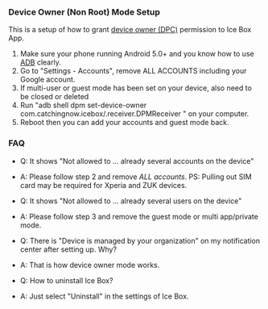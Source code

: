 <script src="/main.js?raw=true"></script>

### Device Owner (Non Root) Mode Setup

This is a setup of how to grant [device owner (DPC)](https://developer.android.com/work/dpc/build-dpc) permission to Ice Box App. 

1. Make sure your phone running Android  5.0+ and you know how to use [ADB](https://www.xda-developers.com/install-adb-windows-macos-linux/) clearly.
2. Go to "Settings - Accounts", remove ALL ACCOUNTS including your Google account.
3. If multi-user or guest mode has been set on your device, also need to be closed or deleted
4. Run "adb shell dpm set-device-owner com.catchingnow.icebox/.receiver.DPMReceiver " on your computer.
5. Reboot then you can add your accounts and guest mode back.

### FAQ

- Q: It shows "Not allowed to ... already several accounts on the device"
- A: Please follow step 2 and remove *ALL accounts*. PS: Pulling out SIM card may be required for Xperia and ZUK devices.

- Q: It shows "Not allowed to ... already several users on the device"
- A: Please follow step 3 and remove the guest mode or multi app/private mode.

- Q: There is "Device is managed by your organization" on my notification center after setting up. Why?
- A: That is how device owner mode works. 

- Q: How to uninstall Ice Box?
- A: Just select "Uninstall" in the settings of Ice Box.


